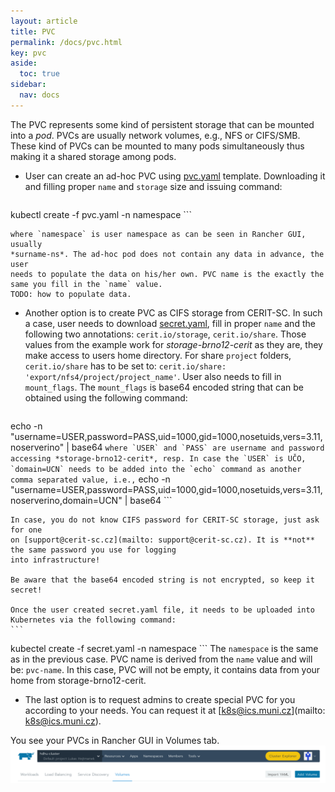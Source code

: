 ```yaml
---
layout: article
title: PVC
permalink: /docs/pvc.html
key: pvc
aside:
  toc: true
sidebar:
  nav: docs
---
```


The PVC represents some kind of persistent storage that can be mounted into
a *pod*. PVCs are usually network volumes, e.g., NFS or CIFS/SMB. These kind
of PVCs can be mounted to many pods simultaneously thus making it a shared
storage among pods.

* User can create an ad-hoc PVC using [pvc.yaml](deployments/pvc.yaml)
   template. Downloading it and filling proper `name` and `storage` size and
   issuing command:
    ```
kubectl create -f pvc.yaml -n namespace
    ```

    where `namespace` is user namespace as can be seen in Rancher GUI, usually
    *surname-ns*. The ad-hoc pod does not contain any data in advance, the user
    needs to populate the data on his/her own. PVC name is the exactly the
    same you fill in the `name` value.
    TODO: how to populate data.

* Another option is to create PVC as CIFS storage from CERIT-SC. In such a case,
    user needs to download [secret.yaml](deployments/secret.yaml),
    fill in proper `name` and the following two annotations: `cerit.io/storage`,
    `cerit.io/share`. Those values from the example work for *storage-brno12-cerit* as
    they are, they make access to users home directory. For share `project` folders, `cerit.io/share` has to be set to: `cerit.io/share: 'export/nfs4/project/project_name'`.
    User also needs to fill in `mount_flags`. The `mount_flags` is
    base64 encoded string that can be obtained using the following command:
    ```
echo -n "username=USER,password=PASS,uid=1000,gid=1000,nosetuids,vers=3.11,noserverino" | base64
    ```
    where `USER` and `PASS` are username and password accessing
    *storage-brno12-cerit*, resp. In case the `USER` is UČO, `domain=UCN` needs to
    be added into the `echo` command as another comma separated value, i.e.,
    ```
echo -n "username=USER,password=PASS,uid=1000,gid=1000,nosetuids,vers=3.11,noserverino,domain=UCN" | base64
    ```

    In case, you do not know CIFS password for CERIT-SC storage, just ask for one
    on [support@cerit-sc.cz](mailto: support@cerit-sc.cz). It is **not** the same password you use for logging
    into infrastructure!

    Be aware that the base64 encoded string is not encrypted, so keep it secret!

    Once the user created secret.yaml file, it needs to be uploaded into
    Kubernetes via the following command:
    ```
kubectel create -f secret.yaml -n namespace
    ```
    The `namespace` is the same as in the previous case. PVC name is derived
    from the `name` value and will be: `pvc-name`. In this case, PVC will not
    be empty, it contains data from your home from storage-brno12-cerit.

* The last option is to request admins to create special PVC for you according
to your needs. You can request it at [k8s@ics.muni.cz](mailto: k8s@ics.muni.cz).

You see your PVCs in Rancher GUI in Volumes tab. ![Volumes](volumes.png)
